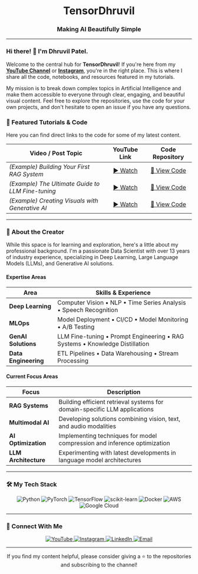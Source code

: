 <div align="center">
  <h1>TensorDhruvil</h1>
  <h3>Making AI Beautifully Simple</h3>
</div>

---

### Hi there! 👋 I'm Dhruvil Patel.

Welcome to the central hub for **TensorDhruvil**! If you're here from my **[YouTube Channel](YOUR_YOUTUBE_LINK_HERE)** or **[Instagram](YOUR_INSTAGRAM_LINK_HERE)**, you're in the right place. This is where I share all the code, notebooks, and resources featured in my tutorials.

My mission is to break down complex topics in Artificial Intelligence and make them accessible to everyone through clear, engaging, and beautiful visual content. Feel free to explore the repositories, use the code for your own projects, and don't hesitate to open an issue if you have any questions.

### 🚀 Featured Tutorials & Code

Here you can find direct links to the code for some of my latest content.

| Video / Post Topic                                         | YouTube Link                                | Code Repository                               |
| ---------------------------------------------------------- | :-----------------------------------------: | :-------------------------------------------: |
| *(Example) Building Your First RAG System* | [▶️ Watch](YOUR_YOUTUBE_VIDEO_LINK_HERE)     | [📂 View Code](YOUR_GITHUB_REPO_LINK_HERE)    |
| *(Example) The Ultimate Guide to LLM Fine-tuning* | [▶️ Watch](YOUR_YOUTUBE_VIDEO_LINK_HERE)     | [📂 View Code](YOUR_GITHUB_REPO_LINK_HERE)    |
| *(Example) Creating Visuals with Generative AI* | [▶️ Watch](YOUR_YOUTUBE_VIDEO_LINK_HERE)     | [📂 View Code](YOUR_GITHUB_REPO_LINK_HERE)    |
---

### 🧠 About the Creator

While this space is for learning and exploration, here's a little about my professional background. I'm a passionate Data Scientist with over 13 years of industry experience, specializing in Deep Learning, Large Language Models (LLMs), and Generative AI solutions.

#### Expertise Areas

| Area            | Skills & Experience                                               |
| --------------- | ----------------------------------------------------------------- |
| **Deep Learning** | Computer Vision • NLP • Time Series Analysis • Speech Recognition |
| **MLOps** | Model Deployment • CI/CD • Model Monitoring • A/B Testing         |
| **GenAI Solutions** | LLM Fine-tuning • Prompt Engineering • RAG Systems • Knowledge Distillation |
| **Data Engineering**| ETL Pipelines • Data Warehousing • Stream Processing              |

#### Current Focus Areas

| Focus          | Description                                                                 |
| -------------- | --------------------------------------------------------------------------- |
| **RAG Systems** | Building efficient retrieval systems for domain-specific LLM applications   |
| **Multimodal AI** | Developing solutions combining vision, text, and audio modalities         |
| **AI Optimization**| Implementing techniques for model compression and inference optimization  |
| **LLM Architecture** | Experimenting with latest developments in language model architectures |

---

### 🛠️ My Tech Stack

<p align="center">
  <img src="https://img.shields.io/badge/Python-3776AB?style=for-the-badge&logo=python&logoColor=white" alt="Python">
  <img src="https://img.shields.io/badge/PyTorch-EE4C2C?style=for-the-badge&logo=pytorch&logoColor=white" alt="PyTorch">
  <img src="https://img.shields.io/badge/TensorFlow-FF6F00?style=for-the-badge&logo=tensorflow&logoColor=white" alt="TensorFlow">
  <img src="https://img.shields.io/badge/scikit--learn-F7931E?style=for-the-badge&logo=scikit-learn&logoColor=white" alt="scikit-learn">
  <img src="https://img.shields.io/badge/Docker-2496ED?style=for-the-badge&logo=docker&logoColor=white" alt="Docker">
  <img src="https://img.shields.io/badge/Amazon_AWS-232F3E?style=for-the-badge&logo=amazon-aws&logoColor=white" alt="AWS">
  <img src="https://img.shields.io/badge/Google_Cloud-4285F4?style=for-the-badge&logo=google-cloud&logoColor=white" alt="Google Cloud">
</p>

---

### 🔗 Connect With Me

<p align="center">
  <a href="YOUR_YOUTUBE_LINK_HERE" target="_blank">
    <img src="https://img.shields.io/badge/YouTube-FF0000?style=for-the-badge&logo=youtube&logoColor=white" alt="YouTube">
  </a>
  <a href="YOUR_INSTAGRAM_LINK_HERE" target="_blank">
    <img src="https://img.shields.io/badge/Instagram-E4405F?style=for-the-badge&logo=instagram&logoColor=white" alt="Instagram">
  </a>
  <a href="YOUR_LINKEDIN_PROFILE_URL" target="_blank">
    <img src="https://img.shields.io/badge/LinkedIn-0077B5?style=for-the-badge&logo=linkedin&logoColor=white" alt="LinkedIn">
  </a>
  <a href="mailto:hello@dhruvilpatel.com">
    <img src="https://img.shields.io/badge/Email-D14836?style=for-the-badge&logo=gmail&logoColor=white" alt="Email">
  </a>
</p>

---

<div align="center">
  <p>If you find my content helpful, please consider giving a ⭐️ to the repositories and subscribing to the channel!</p>
</div>
